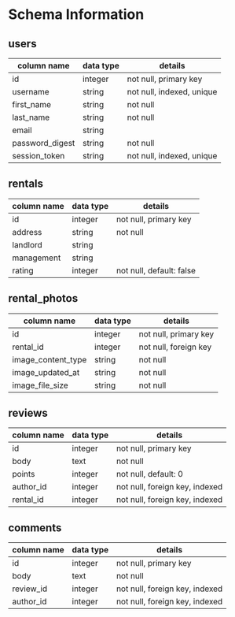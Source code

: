 # Schema Information

## users
column name     | data type | details
----------------|-----------|-----------------------
id              | integer   | not null, primary key
username        | string    | not null, indexed, unique
first_name      | string    | not null  
last_name       | string    | not null  
email           | string    |   
password_digest | string    | not null
session_token   | string    | not null, indexed, unique


## rentals
column name     | data type | details
----------------|-----------|-----------------------
id              | integer   | not null, primary key
address         | string    | not null
landlord        | string    |
management      | string    |
rating          | integer   | not null, default: false

## rental_photos
column name     | data type | details
----------------|-----------|-----------------------
id              | integer   | not null, primary key
rental_id       | integer   | not null, foreign key
image_content_type | string    | not null
image_updated_at   | string    | not null
image_file_size    | string    | not null

## reviews
column name     | data type | details
----------------|-----------|-----------------------
id              | integer   | not null, primary key
body            | text      | not null
points          | integer   | not null, default: 0
author_id       | integer   | not null, foreign key, indexed
rental_id       | integer   | not null, foreign key, indexed


## comments
column name     | data type | details
----------------|-----------|-----------------------
id              | integer   | not null, primary key
body            | text      | not null
review_id       | integer   | not null, foreign key, indexed
author_id       | integer   | not null, foreign key, indexed
